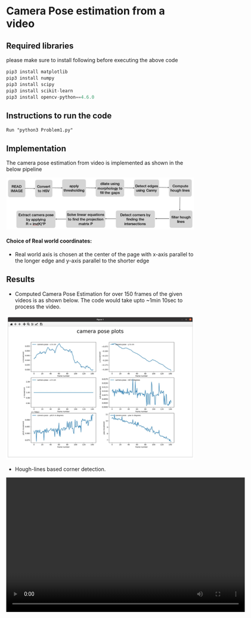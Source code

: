 # Camera Pose estimation from a video

## Required libraries

please make sure to install following before executing the above code
```python
pip3 install matplotlib
pip3 install numpy
pip3 install scipy
pip3 install scikit-learn
pip3 install opencv-python==4.6.0
```
## Instructions to run the code
    Run "python3 Problem1.py"

## Implementation
The camera pose estimation from video is implemented as shown in the below pipeline

 ![Alt text](./doc/images/pipeline.png?raw=true "pipeline")

####  Choice of Real world coordinates:

* Real world axis is chosen at the center of the page with x-axis parallel to the
longer edge and y-axis parallel to the shorter edge

## Results
* Computed Camera Pose Estimation for over 150 frames of the given videos is as shown below. The code would take upto ~1min 10sec to process the video.


 ![Alt text](./doc/images/poses.png?raw=true "estimated poses")

* Hough-lines based corner detection.
<video width="640" height="360" controls>
  <source src="https://github.com/itej89/CameraPose_HoughTransform/assets/37236721/26c36835-9b6b-4061-9813-474db96e4785" type="video/mp4">
</video>



